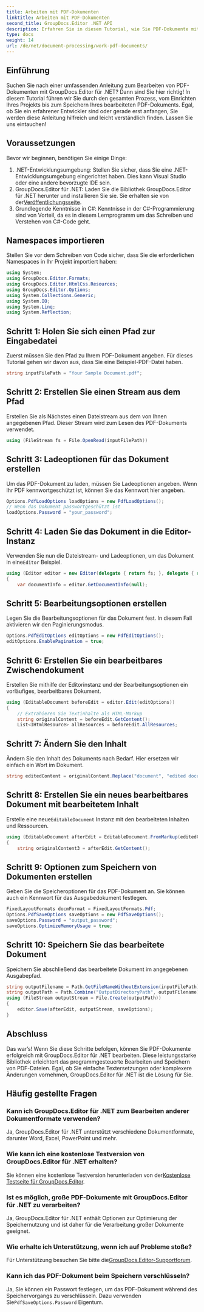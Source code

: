 ```yaml
---
title: Arbeiten mit PDF-Dokumenten
linktitle: Arbeiten mit PDF-Dokumenten
second_title: GroupDocs.Editor .NET API
description: Erfahren Sie in diesem Tutorial, wie Sie PDF-Dokumente mit GroupDocs.Editor für .NET bearbeiten. Ändern Sie Inhalte, verarbeiten Sie große Dateien und speichern Sie Ihre Änderungen sicher.
type: docs
weight: 14
url: /de/net/document-processing/work-pdf-documents/
---
```

## Einführung
Suchen Sie nach einer umfassenden Anleitung zum Bearbeiten von PDF-Dokumenten mit GroupDocs.Editor für .NET? Dann sind Sie hier richtig! In diesem Tutorial führen wir Sie durch den gesamten Prozess, vom Einrichten Ihres Projekts bis zum Speichern Ihres bearbeiteten PDF-Dokuments. Egal, ob Sie ein erfahrener Entwickler sind oder gerade erst anfangen, Sie werden diese Anleitung hilfreich und leicht verständlich finden. Lassen Sie uns eintauchen!
## Voraussetzungen
Bevor wir beginnen, benötigen Sie einige Dinge:
1. .NET-Entwicklungsumgebung: Stellen Sie sicher, dass Sie eine .NET-Entwicklungsumgebung eingerichtet haben. Dies kann Visual Studio oder eine andere bevorzugte IDE sein.
2. GroupDocs.Editor für .NET: Laden Sie die Bibliothek GroupDocs.Editor für .NET herunter und installieren Sie sie. Sie erhalten sie von der[Veröffentlichungsseite](https://releases.groupdocs.com/editor/net/).
3. Grundlegende Kenntnisse in C#: Kenntnisse in der C#-Programmierung sind von Vorteil, da es in diesem Lernprogramm um das Schreiben und Verstehen von C#-Code geht.
## Namespaces importieren
Stellen Sie vor dem Schreiben von Code sicher, dass Sie die erforderlichen Namespaces in Ihr Projekt importiert haben:
```csharp
using System;
using GroupDocs.Editor.Formats;
using GroupDocs.Editor.HtmlCss.Resources;
using GroupDocs.Editor.Options;
using System.Collections.Generic;
using System.IO;
using System.Linq;
using System.Reflection;
```
## Schritt 1: Holen Sie sich einen Pfad zur Eingabedatei
Zuerst müssen Sie den Pfad zu Ihrem PDF-Dokument angeben. Für dieses Tutorial gehen wir davon aus, dass Sie eine Beispiel-PDF-Datei haben.
```csharp
string inputFilePath = "Your Sample Document.pdf";
```
## Schritt 2: Erstellen Sie einen Stream aus dem Pfad
Erstellen Sie als Nächstes einen Dateistream aus dem von Ihnen angegebenen Pfad. Dieser Stream wird zum Lesen des PDF-Dokuments verwendet.
```csharp
using (FileStream fs = File.OpenRead(inputFilePath))
```
## Schritt 3: Ladeoptionen für das Dokument erstellen
Um das PDF-Dokument zu laden, müssen Sie Ladeoptionen angeben. Wenn Ihr PDF kennwortgeschützt ist, können Sie das Kennwort hier angeben.
```csharp
Options.PdfLoadOptions loadOptions = new PdfLoadOptions();
// Wenn das Dokument passwortgeschützt ist
loadOptions.Password = "your_password";
```
## Schritt 4: Laden Sie das Dokument in die Editor-Instanz
Verwenden Sie nun die Dateistream- und Ladeoptionen, um das Dokument in eine`Editor` Beispiel.
```csharp
using (Editor editor = new Editor(delegate { return fs; }, delegate { return loadOptions; }))
{
    var documentInfo = editor.GetDocumentInfo(null);
```
## Schritt 5: Bearbeitungsoptionen erstellen
Legen Sie die Bearbeitungsoptionen für das Dokument fest. In diesem Fall aktivieren wir den Paginierungsmodus.
```csharp
Options.PdfEditOptions editOptions = new PdfEditOptions();
editOptions.EnablePagination = true;
```
## Schritt 6: Erstellen Sie ein bearbeitbares Zwischendokument
Erstellen Sie mithilfe der Editorinstanz und der Bearbeitungsoptionen ein vorläufiges, bearbeitbares Dokument.
```csharp
using (EditableDocument beforeEdit = editor.Edit(editOptions))
{
    // Extrahieren Sie Textinhalte als HTML-Markup
    string originalContent = beforeEdit.GetContent();
    List<IHtmlResource> allResources = beforeEdit.AllResources;
```
## Schritt 7: Ändern Sie den Inhalt
Ändern Sie den Inhalt des Dokuments nach Bedarf. Hier ersetzen wir einfach ein Wort im Dokument.
```csharp
string editedContent = originalContent.Replace("document", "edited document");
```
## Schritt 8: Erstellen Sie ein neues bearbeitbares Dokument mit bearbeitetem Inhalt
 Erstelle eine neue`EditableDocument` Instanz mit den bearbeiteten Inhalten und Ressourcen.
```csharp
using (EditableDocument afterEdit = EditableDocument.FromMarkup(editedContent, allResources))
{
    string originalContent3 = afterEdit.GetContent();
```
## Schritt 9: Optionen zum Speichern von Dokumenten erstellen
Geben Sie die Speicheroptionen für das PDF-Dokument an. Sie können auch ein Kennwort für das Ausgabedokument festlegen.
```csharp
FixedLayoutFormats docmFormat = FixedLayoutFormats.Pdf;
Options.PdfSaveOptions saveOptions = new PdfSaveOptions();
saveOptions.Password = "output_password";
saveOptions.OptimizeMemoryUsage = true;
```
## Schritt 10: Speichern Sie das bearbeitete Dokument
Speichern Sie abschließend das bearbeitete Dokument im angegebenen Ausgabepfad.
```csharp
string outputFilename = Path.GetFileNameWithoutExtension(inputFilePath) + "." + docmFormat.Extension;
string outputPath = Path.Combine("OutputDirectoryPath", outputFilename);
using (FileStream outputStream = File.Create(outputPath))
{
    editor.Save(afterEdit, outputStream, saveOptions);
}
```

## Abschluss
Das war’s! Wenn Sie diese Schritte befolgen, können Sie PDF-Dokumente erfolgreich mit GroupDocs.Editor für .NET bearbeiten. Diese leistungsstarke Bibliothek erleichtert das programmgesteuerte Bearbeiten und Speichern von PDF-Dateien. Egal, ob Sie einfache Textersetzungen oder komplexere Änderungen vornehmen, GroupDocs.Editor für .NET ist die Lösung für Sie.
## Häufig gestellte Fragen
### Kann ich GroupDocs.Editor für .NET zum Bearbeiten anderer Dokumentformate verwenden?
Ja, GroupDocs.Editor für .NET unterstützt verschiedene Dokumentformate, darunter Word, Excel, PowerPoint und mehr.
### Wie kann ich eine kostenlose Testversion von GroupDocs.Editor für .NET erhalten?
 Sie können eine kostenlose Testversion herunterladen von der[Kostenlose Testseite für GroupDocs.Editor](https://releases.groupdocs.com/).
### Ist es möglich, große PDF-Dokumente mit GroupDocs.Editor für .NET zu verarbeiten?
Ja, GroupDocs.Editor für .NET enthält Optionen zur Optimierung der Speichernutzung und ist daher für die Verarbeitung großer Dokumente geeignet.
### Wie erhalte ich Unterstützung, wenn ich auf Probleme stoße?
 Für Unterstützung besuchen Sie bitte die[GroupDocs.Editor-Supportforum](https://forum.groupdocs.com/c/editor/20).
### Kann ich das PDF-Dokument beim Speichern verschlüsseln?
Ja, Sie können ein Passwort festlegen, um das PDF-Dokument während des Speichervorgangs zu verschlüsseln. Dazu verwenden Sie`PdfSaveOptions.Password` Eigentum.